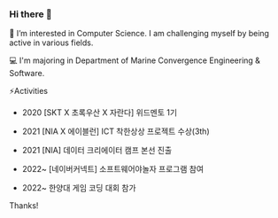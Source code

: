 ### Hi there 👋
🌱 I’m interested in Computer Science. I am challenging myself by being active in various fields.

💻 I'm majoring in Department of Marine Convergence Engineering & Software.

⚡Activities
- 2020 [SKT X 초록우산 X 자란다] 위드멘토 1기

- 2021 [NIA X 에이블런] ICT 착한상상 프로젝트 수상(3th)

- 2021 [NIA] 데이터 크리에이터 캠프 본선 진출

- 2022~ [네이버커넥트] 소프트웨어야놀자 프로그램 참여

- 2022~ 한양대 게임 코딩 대회 참가


Thanks!

<!--
**ahyns62/ahyns62** is a ✨ _special_ ✨ repository because its `README.md` (this file) appears on your GitHub profile.

Here are some ideas to get you started:

- 🔭 I’m currently working on ...
- 🌱 I’m currently learning ...
- 👯 I’m looking to collaborate on ...
- 🤔 I’m looking for help with ...
- 💬 Ask me about ...
- 📫 How to reach me: ...
- 😄 Pronouns: ...
- ⚡ Fun fact: ...
-->
